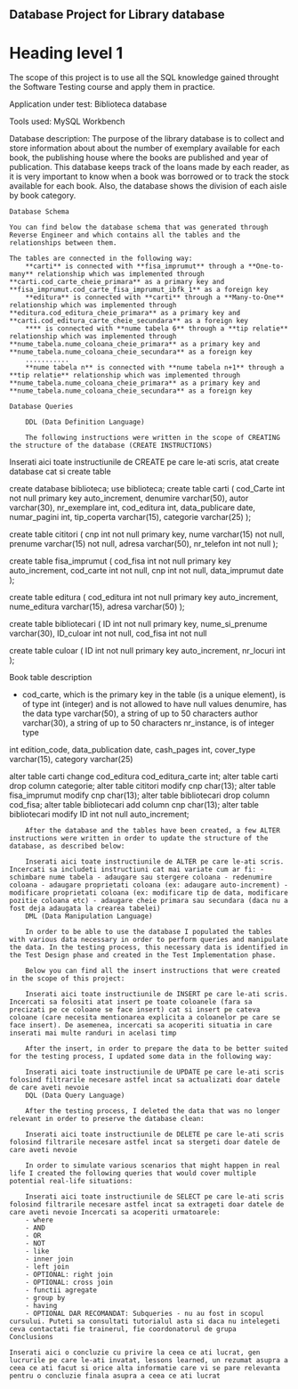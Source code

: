 
## Database Project for **Library database**

# Heading level 1
The scope of this project is to use all the SQL knowledge gained throught the Software Testing course and apply them in practice.

Application under test: Biblioteca database

Tools used: MySQL Workbench

Database description: The purpose of the library database is to collect and store information about about the number of exemplary available for each book, the publishing house where the books are published and year of publication. This database keeps track of the loans made by each reader, as it is very important to know when a book was borrowed or to track the stock available for each book. Also, the database shows the division of each aisle by book category.

    Database Schema

    You can find below the database schema that was generated through Reverse Engineer and which contains all the tables and the relationships between them.

    The tables are connected in the following way:
        **carti** is connected with **fisa_imprumut** through a **One-to-many** relationship which was implemented through **carti.cod_carte_cheie_primara** as a primary key and **fisa_imprumut.cod_carte_fisa_imprumut_ibfk_1** as a foreign key
        **editura** is connected with **carti** through a **Many-to-One** relationship which was implemented through **editura.cod_editura_cheie_primara** as a primary key and **carti.cod_editura_carte_cheie_secundara** as a foreign key
        **** is connected with **nume tabela 6** through a **tip relatie** relationship which was implemented through **nume_tabela.nume_coloana_cheie_primara** as a primary key and **nume_tabela.nume_coloana_cheie_secundara** as a foreign key
        ...........
        **nume tabela n** is connected with **nume tabela n+1** through a **tip relatie** relationship which was implemented through **nume_tabela.nume_coloana_cheie_primara** as a primary key and **nume_tabela.nume_coloana_cheie_secundara** as a foreign key

    Database Queries

        DDL (Data Definition Language)

        The following instructions were written in the scope of CREATING the structure of the database (CREATE INSTRUCTIONS)
Inserati aici toate instructiunile de CREATE pe care le-ati scris, atat create database cat si create table

create database biblioteca;
use biblioteca;
create table carti
(
cod_Carte int not null primary key auto_increment,
denumire varchar(50),
autor varchar(30),
nr_exemplare int,
cod_editura int,
data_publicare date,
numar_pagini int,
tip_coperta varchar(15),
categorie varchar(25)
);

create table cititori
(
cnp int not null primary key,
nume varchar(15) not null,
prenume varchar(15) not null,
adresa varchar(50),
nr_telefon int not null
);

create table fisa_imprumut
(
cod_fisa int not null primary key auto_increment,
cod_carte int not null,
cnp int not null,
data_imprumut date
);

create table editura
(
cod_editura int not null primary key auto_increment,
nume_editura varchar(15),
adresa varchar(50)
);

create table bibliotecari
(
ID int not null primary key,
nume_si_prenume varchar(30),
ID_culoar int not null,
cod_fisa int not null

create table culoar
(
ID int not null primary key auto_increment,
nr_locuri int
);

Book table description
- cod_carte, which is the primary key in the table (is a unique element), is of type int (integer) and is not allowed to have null values
denumire, has the data type varchar(50), a string of up to 50 characters
author varchar(30), a string of up to 50 characters
nr_instance, is of integer type

int edition_code,
data_publication date,
cash_pages int,
cover_type varchar(15),
category varchar(25)

alter table carti change cod_editura cod_editura_carte int;
alter table carti drop column categorie;
alter table cititori modify cnp char(13);
alter table fisa_imprumut modify cnp char(13);
alter table bibliotecari drop column cod_fisa;
alter table bibliotecari add column cnp char(13);
alter table bibliotecari modify ID int not null auto_increment;

        After the database and the tables have been created, a few ALTER instructions were written in order to update the structure of the database, as described below:

        Inserati aici toate instructiunile de ALTER pe care le-ati scris. Incercati sa includeti instructiuni cat mai variate cum ar fi: - schimbare nume tabela - adaugare sau stergere coloana - redenumire coloana - adaugare proprietati coloana (ex: adaugare auto-increment) - modificare proprietati coloana (ex: modificare tip de data, modificare pozitie coloana etc) - adaugare cheie primara sau secundara (daca nu a fost deja adaugata la crearea tabelei)
        DML (Data Manipulation Language)

        In order to be able to use the database I populated the tables with various data necessary in order to perform queries and manipulate the data. In the testing process, this necessary data is identified in the Test Design phase and created in the Test Implementation phase.

        Below you can find all the insert instructions that were created in the scope of this project:

        Inserati aici toate instructiunile de INSERT pe care le-ati scris. Incercati sa folositi atat insert pe toate coloanele (fara sa precizati pe ce coloane se face insert) cat si insert pe cateva coloane (care necesita mentionarea explicita a coloanelor pe care se face insert). De asemenea, incercati sa acoperiti situatia in care inserati mai multe randuri in acelasi timp

        After the insert, in order to prepare the data to be better suited for the testing process, I updated some data in the following way:

        Inserati aici toate instructiunile de UPDATE pe care le-ati scris folosind filtrarile necesare astfel incat sa actualizati doar datele de care aveti nevoie
        DQL (Data Query Language)

        After the testing process, I deleted the data that was no longer relevant in order to preserve the database clean:

        Inserati aici toate instructiunile de DELETE pe care le-ati scris folosind filtrarile necesare astfel incat sa stergeti doar datele de care aveti nevoie

        In order to simulate various scenarios that might happen in real life I created the following queries that would cover multiple potential real-life situations:

        Inserati aici toate instructiunile de SELECT pe care le-ati scris folosind filtrarile necesare astfel incat sa extrageti doar datele de care aveti nevoie Incercati sa acoperiti urmatoarele:
        - where
        - AND
        - OR
        - NOT
        - like
        - inner join
        - left join
        - OPTIONAL: right join
        - OPTIONAL: cross join
        - functii agregate
        - group by
        - having
        - OPTIONAL DAR RECOMANDAT: Subqueries - nu au fost in scopul cursului. Puteti sa consultati tutorialul asta si daca nu intelegeti ceva contactati fie trainerul, fie coordonatorul de grupa
    Conclusions

    Inserati aici o concluzie cu privire la ceea ce ati lucrat, gen lucrurile pe care le-ati invatat, lessons learned, un rezumat asupra a ceea ce ati facut si orice alta informatie care vi se pare relevanta pentru o concluzie finala asupra a ceea ce ati lucrat

